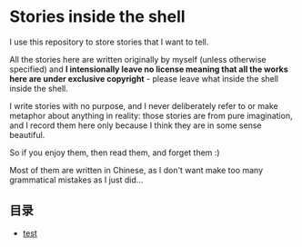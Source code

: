 # Stories inside the shell

I use this repository to store stories that I want to tell.

All the stories here are written originally by myself (unless otherwise specified) and **I intensionally leave no license meaning that all the works here are under exclusive copyright** - please leave what inside the shell inside the shell.

I write stories with no purpose, and I never deliberately refer to or make metaphor about anything in reality: those stories are from pure imagination, and I record them here only because I think they are in some sense beautiful.

So if you enjoy them, then read them, and forget them :)

Most of them are written in Chinese, as I don't want make too many grammatical mistakes as I just did...

## 目录

- [test](#test)
